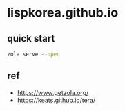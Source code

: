 # lispkorea.github.io

## quick start

``` sh
zola serve --open
```

## ref

- <https://www.getzola.org/>
- <https://keats.github.io/tera/>